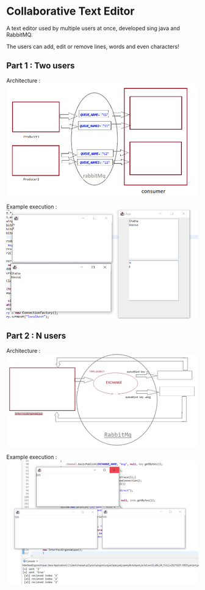 # Collaborative Text Editor

A text editor used by multiple users at once, developed sing java and RabbitMQ. 

The users can add, edit or remove lines, words and even characters! 

## Part 1 : Two users

Architecture : 
![arch1](https://raw.githubusercontent.com/ShathaCodes/Collaborative_text_editor/main/arch1.PNG)

Example execution : 
![exec1](https://raw.githubusercontent.com/ShathaCodes/Collaborative_text_editor/main/exec1.PNG)

## Part 2 : N users

Architecture : 
![arch2](https://raw.githubusercontent.com/ShathaCodes/Collaborative_text_editor/main/arch2.PNG)

Example execution : 
![exec2](https://raw.githubusercontent.com/ShathaCodes/Collaborative_text_editor/main/exec2.PNG)
